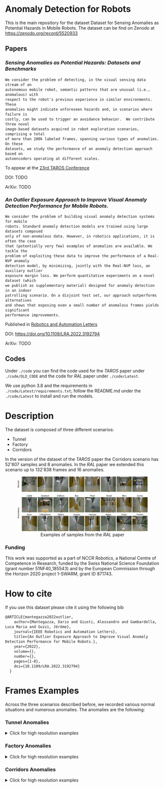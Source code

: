 # Anomaly Detection for Robots
This is the main repository for the dataset Dataset for Sensing Anomalies as Potential Hazards in Mobile Robots.
The dataset can be find on Zenodo at https://zenodo.org/record/5520933

## Papers
<!-- The relative video is available at TODO -->
### <em>Sensing Anomalies as Potential Hazards: Datasets and Benchmarks</em>
    We consider the problem of detecting, in the visual sensing data stream of an 
    autonomous mobile robot, semantic patterns that are unusual (i.e., anomalous) with
    respect to the robot's previous experience in similar environments.  These 
    anomalies might indicate unforeseen hazards and, in scenarios where failure is 
    costly, can be used to trigger an avoidance behavior.  We contribute three novel 
    image-based datasets acquired in robot exploration scenarios, comprising a total
    of more than 200k labeled frames, spanning various types of anomalies.  On these 
    datasets, we study the performance of an anomaly detection approach based on 
    autoencoders operating at different scales.

To appear at the [23rd TAROS Conference](https://ukaeaevents.com/23rd-taros/)

DOI: TODO

ArXiv: TODO

### <em>An Outlier Exposure Approach to Improve Visual Anomaly Detection Performance for Mobile Robots.</em>
    We consider the problem of building visual anomaly detection systems for mobile 
    robots. Standard anomaly detection models are trained using large datasets composed 
    only of non-anomalous data. However, in robotics applications, it is often the case 
    that (potentially very few) examples of anomalies are available. We tackle the 
    problem of exploiting these data to improve the performance of a Real-NVP anomaly 
    detection model, by minimizing, jointly with the Real-NVP loss, an auxiliary outlier 
    exposure margin loss. We perform quantitative experiments on a novel dataset (which 
    we publish as supplementary material) designed for anomaly detection in an indoor 
    patrolling scenario. On a disjoint test set, our approach outperforms alternatives 
    and shows that exposing even a small number of anomalous frames yields significant 
    performance improvements.

Published in [Robotics and Automation Letters](https://www.ieee-ras.org/publications/ra-l) 
<!-- volume .... year ... -->

DOI: https://doi.org/10.1109/LRA.2022.3192794

ArXiv: TODO

## Codes
Under `./code` you can find the code used for the <em>TAROS</em> paper under `./code/OLD_CODE` and the code for <em>RAL</em> paper under `./code/Latest`.

We use python 3.8 and the requirements in `./code/Latest/requirements.txt`; follow the README.md under the `./code/Latest` to install and run the models.


# Description
The dataset is composed of three different scenarios:
- Tunnel
- Factory
- Corridors

In the version of the dataset of the <em>TAROS</em> paper the Corridors scenario has 52'607 samples and 8 anomalies. 
In the <em>RAL</em> paper we extended this scenario up to 132'838 frames and 16 anomalies.
<figure>
<img src="images/dataset_examplev4.png" alt="RAL_paper_anomalies" style="background-color:white;"/>
<figcaption align = "center">Examples of samples from the <em>RAL</em> paper </figcaption>
</figure>

### Funding
This work was supported as a part of NCCR Robotics, a National Centre of Competence in Research, funded by the Swiss National Science Foundation (grant number 51NF40\_185543) and by the European Commission through the Horizon 2020 project 1-SWARM, grant ID 871743.

# How to cite
If you use this dataset please cite it using the following bib

    @ARTICLE{mantegazza2022outlier,
        author={Mantegazza, Dario and Giusti, Alessandro and Gambardella, Luca Maria and Guzzi, Jérôme}, 
        journal={IEEE Robotics and Automation Letters},
        title={An Outlier Exposure Approach to Improve Visual Anomaly Detection Performance for Mobile Robots.},
        year={2022}, 
        volume={},
        number={}, 
        pages={1-8}, 
        doi={10.1109/LRA.2022.3192794}
      }
# Frames Examples
Across the three scenarios described before, we recorded various normal situations and numerous anomalies.
The anomalies are the following:
### Tunnel Anomalies
<details>
  <summary>Click for high resolution examples</summary>

<figure class="image">
<img src="images/tunnel/normal1.jpg" alt="tun_normal" width="512"/>
<figcaption><b>Normal</b> - Empty underground man made tunnel</figcaption>
</figure>
<p></p>
<figure>
<img src="images/tunnel/wet1.jpg" alt="wet" width="512"/>
<figcaption><b>Wet</b> - Water condensation on the tunnel walls and ceiling</figcaption>
</figure>
<p></p>

<figure>
<img src="images/tunnel/root1.jpg" alt="root" width="512"/>
<figcaption><b>Root</b> - Roots coming down from the ceiling and walls</figcaption>
</figure>
<p></p>

<figure>
<img src="images/tunnel/dust1.jpg" alt="dust" width="512"/>
<figcaption><b>Dust</b> - Dust moved by the drone </figcaption>
</figure>
<p></p>

</details>

### Factory Anomalies
<details>
  <summary>Click for high resolution examples</summary>

<figure>
<img src="images/factory/normal1.jpg" alt="fact_normal" width="512"/>
<figcaption><b>Normal</b> - Empty factory facility</figcaption>
</figure>
<p></p>


<figure>
<img src="images/factory/mist1.jpg" alt="mist" width="512"/>
<figcaption><b>Mist</b> - Mist coming from a smoke machine</figcaption>
</figure>
<p></p>

<figure>
<img src="images/factory/tape1.jpg" alt="tape" width="512"/>
<figcaption><b>Tape</b> - Signaling tape stretched across the facility</figcaption>
</figure>

</details>

### Corridors Anomalies
<details>
  <summary>Click for high resolution examples</summary>

<figure>
<img src="images/corridor/normal1.jpg" alt="corridor_normal" width="512"/>
<img src="images/corridor/normal2.jpg" alt="corridor_normal2" width="512"/>
<img src="images/corridor/normal3.jpg" alt="corridor_normal3" width="512"/>
<figcaption><b>Normal</b> - Empty university corridors (on different floors)</figcaption>
</figure>
<p></p>

<figure>
<img src="images/corridor/box.jpg" alt="box" width="512"/>
<figcaption><b>Box</b> - Cardboard boxes placed in front/near of the robot</figcaption>
</figure>
<p></p>

<figure>
<img src="images/corridor/cable.jpg" alt="cable" width="512"/>
<figcaption><b>Cable</b> - Various cables layed on the floor around and in front of the robot</figcaption>
</figure>
<p></p>

<figure>
<img src="images/corridor/debris.jpg" alt="debris" width="512"/>
<figcaption><b>Debris</b> - Various debris </figcaption>
</figure>
<p></p>

<figure>
<img src="images/corridor/defects.jpg" alt="defects" width="512"/>
<figcaption><b>Defects</b> - Defects of the robot</figcaption>
</figure>
<p></p>

<figure>
<img src="images/corridor/door.jpg" alt="door" width="512"/>
<figcaption><b>Door</b> - Open doors where doors should be closed</figcaption>
</figure>
<p></p>

<figure>
<img src="images/corridor/human.jpg" alt="human" width="512"/>
<figcaption><b>Human</b> - Human presence</figcaption>
</figure>
<p></p>

<figure>
<img src="images/corridor/clutter.jpg" alt="clutter" width="512"/>
<figcaption><b>Clutter</b> - Chairs, tables and furniture moved around the corridor</figcaption>
</figure>
<p></p>

<figure>
<img src="images/corridor/foam.jpg" alt="foam" width="512"/>
<figcaption><b>Foam</b> - Foam placed on the floor</figcaption>
</figure>
<p></p>

<figure>
<img src="images/corridor/sawdust.jpg" alt="sawdust" width="512"/>
<figcaption><b>Sawdust</b> - Sawdust placed on the floor</figcaption>
</figure>
<p></p>

<figure>
<img src="images/corridor/cellophane.jpg" alt="cellophane" width="512"/>
<figcaption><b>Cellophane</b> - Cellophane foil stretched between walls</figcaption>
</figure>
<p></p>

<figure>
<img src="images/corridor/floor.jpg" alt="floor" width="512"/>
<figcaption><b>Floor</b> - Fake flooring different than original floor</figcaption>
</figure>
<p></p>

<figure>
<img src="images/corridor/screws.jpg" alt="screws" width="512"/>
<figcaption><b>Screws</b> - Small screws and bolts placed in front of the robot</figcaption>
</figure>
<p></p>

<figure>
<img src="images/corridor/water.jpg" alt="water" width="512"/>
<figcaption><b>Water</b> - Water puddle in front of robot</figcaption>
</figure>
<p></p>

<figure>
<img src="images/corridor/cones.jpg" alt="cones" width="512"/>
<figcaption><b>Cones</b> - Multiple orange cones placed in the corridor</figcaption>
</figure>
<p></p>

<figure>
<img src="images/corridor/hanging_cable.jpg" alt="hanghingcables" width="512"/>
<figcaption><b>Hanging cables</b> - Cables hanging from the ceiling</figcaption>
</figure>

</details>
